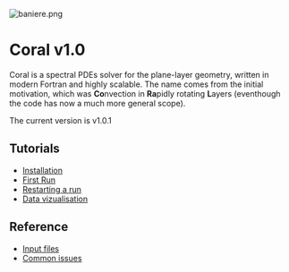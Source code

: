 ![baniere.png](http://www.normalesup.org/~benmiquel/misc/baniere.png)

# Coral v1.0


Coral is a spectral PDEs solver for the plane-layer geometry, written in modern Fortran and highly scalable. 
The name comes from the initial motivation, which was **Co**nvection in **Ra**pidly rotating **L**ayers (eventhough the code has now a much more general scope).

The current version is v1.0.1 


## Tutorials
+ [Installation](https://github.com/BenMql/coral/wiki/1_Installation)
+ [First Run](https://github.com/BenMql/coral/wiki/2_First_run)
+ [Restarting a run](https://github.com/BenMql/coral/wiki/3_Restarting_a_run)
+ [Data vizualisation](https://github.com/BenMql/coral/wiki/4_Data_visualisation)

## Reference
+ [Input files](https://github.com/BenMql/coral/wiki/5_Input_files)
+ [Common issues](https://github.com/BenMql/coral/wiki/6_Common_issues)

